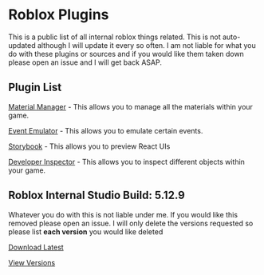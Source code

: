 # Roblox Plugins
This is a public list of all internal roblox things related. This is not auto-updated although I will update it every so often.
I am not liable for what you do with these plugins or sources and if you would like them taken down please open an issue and I will get back ASAP.

## Plugin List
[Material Manager](https://github.com/DominusTrax/Roblox-Internal-Plugins/blob/main/plugins/MaterialManager.rbxm) - This allows you to manage all the materials within your game.

[Event Emulator](https://github.com/DominusTrax/Roblox-Internal-Plugins/blob/main/plugins/EventEmulator.rbxm) - This allows you to emulate certain events.

[Storybook](https://github.com/DominusTrax/Roblox-Internal-Plugins/blob/main/plugins/DeveloperStorybook.rbxm) - This allows you to preview React UIs

[Developer Inspector](https://github.com/DominusTrax/Roblox-Internal-Plugins/blob/main/plugins/DeveloperInspector.rbxm) - This allows you to inspect different objects within your game.


## Roblox Internal Studio Build: 5.12.9
Whatever you do with this is not liable under me. If you would like this removed please open an issue. I will only delete the versions requested so please list **each version** you would like deleted

[Download Latest](https://mega.nz/file/cdJmmT4B#wR0JVH6MXVHoKo-7PYsB_WKqv6jq0kSUIpq_aWZMH5s)

[View Versions](https://mega.nz/folder/sJpkRBKQ#N9CtbiLUy_DpB2KBE4A_ZQ)
